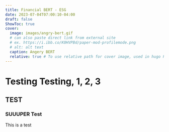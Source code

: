 ```yaml
---
title: Financial BERT - ESG
date: 2023-07-04T07:00:10-04:00
draft: false
ShowToc: true
cover:
  image: images/angry-bert.gif
  # can also paste direct link from external site
  # ex. https://i.ibb.co/K0HVPBd/paper-mod-profilemode.png
  # alt: alt text
  caption: Angery BERT
  relative: true # To use relative path for cover image, used in hugo Page-bundles
---
```


# Testing Testing, 1, 2, 3

## TEST

### SUUUPER Test

This is a test